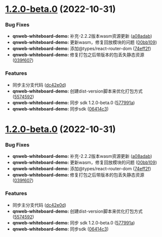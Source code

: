# [1.2.0-beta.0](https://github.com/qbox/QNSolutions_Web/compare/qnweb-whiteboard-demo@2.2.2...qnweb-whiteboard-demo@1.2.0-beta.0) (2022-10-31)


### Bug Fixes

* **qnweb-whiteboard-demo:** 补充-2.2.2版本wasm资源更新 ([a08adab](https://github.com/qbox/QNSolutions_Web/commit/a08adab4bbe96389f4fcdee5b79d90f8c8cf9204))
* **qnweb-whiteboard-demo:** 更新wasm，修复回放模块的问题 ([00bb109](https://github.com/qbox/QNSolutions_Web/commit/00bb109a076c831a3deaeba57c6884ccf60e7d1b))
* **qnweb-whiteboard-demo:** 添加@types/react-router-dom ([74eff2f](https://github.com/qbox/QNSolutions_Web/commit/74eff2f7ebcd16c4af1fa6ea5c0f641d16bbdd22))
* **qnweb-whiteboard-demo:** 修复打包之后带版本的包丢失静态资源 ([039f607](https://github.com/qbox/QNSolutions_Web/commit/039f60735dbc7ebc8641e3c99bd50fbe82cff7ea))


### Features

* 同步主分支代码 ([dc42e0d](https://github.com/qbox/QNSolutions_Web/commit/dc42e0d2f564ccf4c44fd6f55695cb1f38a0a3fe))
* **qnweb-whiteboard-demo:** 创建dist-version脚本来优化打包方式 ([5574592](https://github.com/qbox/QNSolutions_Web/commit/5574592c51d91e3cf47c1fd7dfad0e1448d9a0d6))
* **qnweb-whiteboard-demo:** 同步 sdk 1.2.0-beta.0 ([577991a](https://github.com/qbox/QNSolutions_Web/commit/577991a62c301ba44a41a20b275c971fe2f14dcd))
* **qnweb-whiteboard-demo:** 同步sdk ([06414c3](https://github.com/qbox/QNSolutions_Web/commit/06414c3a81aa9961e6d1e30af648f4aefdd0e6b7))



# [1.2.0-beta.0](https://github.com/qbox/QNSolutions_Web/compare/qnweb-whiteboard-demo@2.2.2...qnweb-whiteboard-demo@1.2.0-beta.0) (2022-10-31)


### Bug Fixes

* **qnweb-whiteboard-demo:** 补充-2.2.2版本wasm资源更新 ([a08adab](https://github.com/qbox/QNSolutions_Web/commit/a08adab4bbe96389f4fcdee5b79d90f8c8cf9204))
* **qnweb-whiteboard-demo:** 更新wasm，修复回放模块的问题 ([00bb109](https://github.com/qbox/QNSolutions_Web/commit/00bb109a076c831a3deaeba57c6884ccf60e7d1b))
* **qnweb-whiteboard-demo:** 添加@types/react-router-dom ([74eff2f](https://github.com/qbox/QNSolutions_Web/commit/74eff2f7ebcd16c4af1fa6ea5c0f641d16bbdd22))
* **qnweb-whiteboard-demo:** 修复打包之后带版本的包丢失静态资源 ([039f607](https://github.com/qbox/QNSolutions_Web/commit/039f60735dbc7ebc8641e3c99bd50fbe82cff7ea))


### Features

* 同步主分支代码 ([dc42e0d](https://github.com/qbox/QNSolutions_Web/commit/dc42e0d2f564ccf4c44fd6f55695cb1f38a0a3fe))
* **qnweb-whiteboard-demo:** 创建dist-version脚本来优化打包方式 ([5574592](https://github.com/qbox/QNSolutions_Web/commit/5574592c51d91e3cf47c1fd7dfad0e1448d9a0d6))
* **qnweb-whiteboard-demo:** 同步 sdk 1.2.0-beta.0 ([577991a](https://github.com/qbox/QNSolutions_Web/commit/577991a62c301ba44a41a20b275c971fe2f14dcd))
* **qnweb-whiteboard-demo:** 同步sdk ([06414c3](https://github.com/qbox/QNSolutions_Web/commit/06414c3a81aa9961e6d1e30af648f4aefdd0e6b7))



